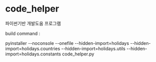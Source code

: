 # code_helper

파이썬기반 개발도움 프로그램



build command :

pyinstaller --noconsole --onefile --hidden-import=holidays --hidden-import=holidays.countries --hidden-import=holidays.utils --hidden-import=holidays.constants code_helper.py
